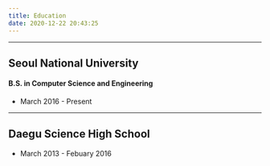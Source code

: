 ```yaml
---
title: Education
date: 2020-12-22 20:43:25
---
```

---
## Seoul National University
#### B.S. in Computer Science and Engineering
* March 2016 - Present
---
## Daegu Science High School
* March 2013 - Febuary 2016